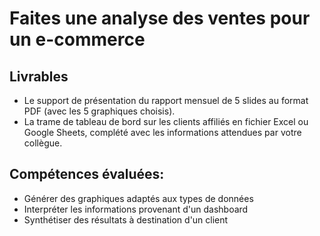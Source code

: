 # Faites une analyse des ventes pour un e-commerce
## Livrables
* Le support de présentation du rapport mensuel de 5 slides au format PDF (avec les 5 graphiques choisis).
* La trame de tableau de bord sur les clients affiliés en fichier Excel ou Google Sheets, complété avec les informations attendues par votre collègue.

## Compétences évaluées: 
* Générer des graphiques adaptés aux types de données
* Interpréter les informations provenant d'un dashboard
* Synthétiser des résultats à destination d'un client
